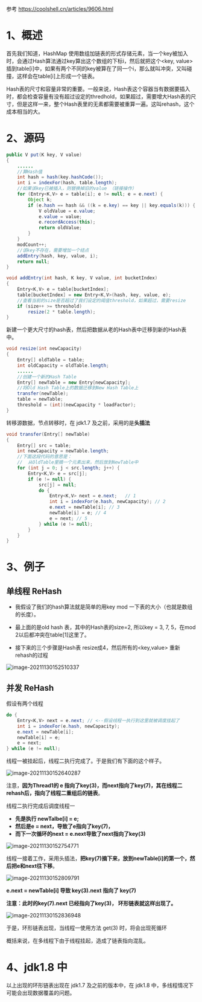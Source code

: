 参考 https://coolshell.cn/articles/9606.html

# 1、概述

首先我们知道，HashMap 使用数组加链表的形式存储元素，当一个key被加入时，会通过Hash算法通过key算出这个数组的下标i，然后就把这个<key, value>插到table[i]中，如果有两个不同的key被算在了同一个i，那么就叫冲突，又叫碰撞，这样会在table[i]上形成一个链表。

Hash表的尺寸和容量非常的重要。一般来说，Hash表这个容器当有数据要插入时，都会检查容量有没有超过设定的thredhold，如果超过，需要增大Hash表的尺寸，但是这样一来，整个Hash表里的无素都需要被重算一遍。这叫rehash，这个成本相当的大。

# 2、源码

```java
public V put(K key, V value)
{
    ......
    //算Hash值
    int hash = hash(key.hashCode());
    int i = indexFor(hash, table.length);
    //如果该key已被插入，则替换掉旧的value （链接操作）
    for (Entry<K,V> e = table[i]; e != null; e = e.next) {
        Object k;
        if (e.hash == hash && ((k = e.key) == key || key.equals(k))) {
            V oldValue = e.value;
            e.value = value;
            e.recordAccess(this);
            return oldValue;
        }
    }
    modCount++;
    //该key不存在，需要增加一个结点
    addEntry(hash, key, value, i);
    return null;
}
```

```java
void addEntry(int hash, K key, V value, int bucketIndex)
{
    Entry<K,V> e = table[bucketIndex];
    table[bucketIndex] = new Entry<K,V>(hash, key, value, e);
    //查看当前的size是否超过了我们设定的阈值threshold，如果超过，需要resize
    if (size++ >= threshold)
        resize(2 * table.length);
} 
```

新建一个更大尺寸的hash表，然后把数据从老的Hash表中迁移到新的Hash表中。

```java
void resize(int newCapacity)
{
    Entry[] oldTable = table;
    int oldCapacity = oldTable.length;
    ......
    //创建一个新的Hash Table
    Entry[] newTable = new Entry[newCapacity];
    //将Old Hash Table上的数据迁移到New Hash Table上
    transfer(newTable);
    table = newTable;
    threshold = (int)(newCapacity * loadFactor);
}
```

转移源数据，节点转移时，在 jdk1.7 及之前，采用的是**头插法**

```java
void transfer(Entry[] newTable)
{
    Entry[] src = table;
    int newCapacity = newTable.length;
    //下面这段代码的意思是：
    //  从OldTable里摘一个元素出来，然后放到NewTable中
    for (int j = 0; j < src.length; j++) {
        Entry<K,V> e = src[j];
        if (e != null) {
            src[j] = null;
            do {
                Entry<K,V> next = e.next;   // 1
                int i = indexFor(e.hash, newCapacity); // 2
                e.next = newTable[i]; // 3
                newTable[i] = e; // 4
                e = next; // 5
            } while (e != null);
        }
    }
} 
```

# 3、例子

## 单线程 ReHash

- 我假设了我们的hash算法就是简单的用key mod 一下表的大小（也就是数组的长度）。

- 最上面的是old hash 表，其中的Hash表的size=2, 所以key = 3, 7, 5，在mod 2以后都冲突在table[1]这里了。

- 接下来的三个步骤是Hash表 resize成4，然后所有的<key,value> 重新rehash的过程

![image-20211130152510337](https://gitee.com/sgkurisu/pic-go/raw/master/picture2/202111301525416.png)

## 并发 ReHash

假设有两个线程

```java
do {
    Entry<K,V> next = e.next; // <--假设线程一执行到这里就被调度挂起了
    int i = indexFor(e.hash, newCapacity);
    e.next = newTable[i];
    newTable[i] = e;
    e = next;
} while (e != null);
```

线程一被挂起后，线程二执行完成了。于是我们有下面的这个样子。

![image-20211130152640287](https://gitee.com/sgkurisu/pic-go/raw/master/picture2/202111301526344.png)

注意，**因为Thread1的 e 指向了key(3)，而next指向了key(7)，其在线程二rehash后，指向了线程二重组后的链表**。

线程二执行完成后调度线程一

- **先是执行 newTalbe[i] = e;**
- **然后是e = next，导致了e指向了key(7)，**
- **而下一次循环的next = e.next导致了next指向了key(3)**

![image-20211130152754771](https://gitee.com/sgkurisu/pic-go/raw/master/picture2/202111301527819.png)

线程一接着工作，采用头插法，**把key(7)摘下来，放到newTable[i]的第一个，然后把e和next往下移**。

![image-20211130152809791](https://gitee.com/sgkurisu/pic-go/raw/master/picture2/202111301528847.png)

**e.next = newTable[i] 导致 key(3).next 指向了 key(7)**

**注意：此时的key(7).next 已经指向了key(3)， 环形链表就这样出现了。**

![image-20211130152836948](https://gitee.com/sgkurisu/pic-go/raw/master/picture2/202111301528006.png)

于是，环形链表出现，当线程一使用方法 get(3) 时，将会出现死循环

概括来说，在多线程下由于线程挂起，造成了链表指向混乱。

# 4、jdk1.8 中

以上出现的环形链表出现在 jdk1.7 及之前的版本中，在 jdk1.8 中，多线程情况下可能会出现数据覆盖的问题。

